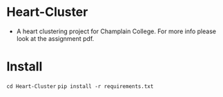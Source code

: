 # Heart-Cluster
* A heart clustering project for Champlain College. For more info please look at the assignment pdf.

# Install
`cd Heart-Cluster`
`pip install -r requirements.txt`

